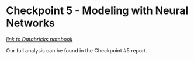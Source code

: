 # Checkpoint 5 - Modeling with Neural Networks

*[link to Databricks notebook](https://databricks-prod-cloudfront.cloud.databricks.com/public/4027ec902e239c93eaaa8714f173bcfc/3752198143680027/3643970726338521/1677315359957412/latest.html)*

Our full analysis can be found in the Checkpoint #5 report.
